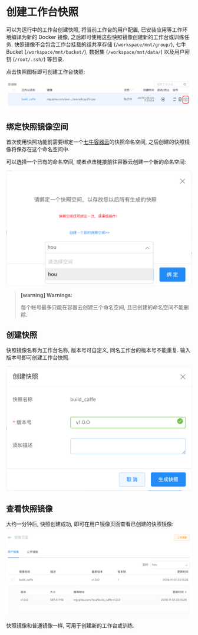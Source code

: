 # 创建工作台快照

可以为运行中的工作台创建快照, 将当前工作台的用户配置, 已安装应用等工作环境编译为新的 Docker 镜像, 之后即可使用这些快照镜像创建新的工作台或训练任务. 快照镜像不会包含工作台挂载的组共享存储 (`/workspace/mnt/group/`), 七牛 Bucket (`/workspace/mnt/bucket/`), 数据集 (`/workspace/mnt/data/`) 以及用户密钥 (`/root/.ssh/`) 等目录.

点击快照图标即可创建工作台快照:

![](/images/ch-05/5.7/snapshot-entry.png)

## 绑定快照镜像空间

首次使用快照功能前需要绑定一个[七牛容器云](https://hub.qiniu.com/portal/home)的快照命名空间, 之后创建的快照镜像将保存在这个命名空间中.

可以选择一个已有的命名空间, 或者点击链接前往容器云创建一个新的命名空间:

![](/images/ch-05/5.7/snapshot-namespace.png)

> **[warning] Warnings:**
> 
> 每个帐号最多只能在容器云创建三个命名空间, 且已创建的命名空间不能删除.

## 创建快照

快照镜像名称为工作台名称, 版本号可自定义, 同名工作台的版本号不能重复. 输入版本号即可创建工作台快照.

![](/images/ch-05/5.7/snapshot-new.png)

## 查看快照镜像

大约一分钟后, 快照创建成功, 即可在用户镜像页面查看已创建的快照镜像:

![](/images/ch-05/5.7/snapshot-image.png)

快照镜像和普通镜像一样, 可用于创建新的工作台或训练.
